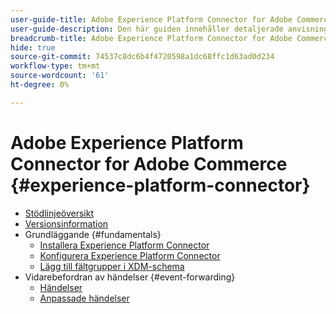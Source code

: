 ```yaml
---
user-guide-title: Adobe Experience Platform Connector for Adobe Commerce
user-guide-description: Den här guiden innehåller detaljerade anvisningar om hur du använder Adobe Experience Platform Connector för Adobe Commerce.
breadcrumb-title: Adobe Experience Platform Connector for Adobe Commerce
hide: true
source-git-commit: 74537c8dc6b4f4720598a1dc68ffc1d63ad0d234
workflow-type: tm+mt
source-wordcount: '61'
ht-degree: 0%

---
```


# Adobe Experience Platform Connector for Adobe Commerce {#experience-platform-connector}

- [Stödlinjeöversikt](overview.md)
- [Versionsinformation](release-notes.md)
- Grundläggande {#fundamentals}
   - [Installera Experience Platform Connector](install.md)
   - [Konfigurera Experience Platform Connector](connect-data.md)
   - [Lägg till fältgrupper i XDM-schema](update-xdm.md)
- Vidarebefordran av händelser {#event-forwarding}
   - [Händelser](events.md)
   - [Anpassade händelser](custom-events.md)
